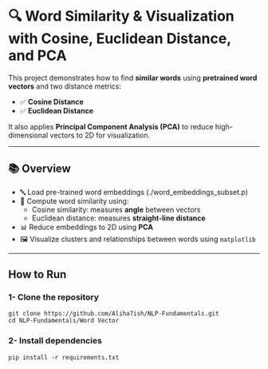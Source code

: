 # 🔍 Word Similarity & Visualization with Cosine, Euclidean Distance, and PCA

This project demonstrates how to find **similar words** using **pretrained word vectors** and two distance metrics:

- ✅ **Cosine Distance**
- ✅ **Euclidean Distance**

It also applies **Principal Component Analysis (PCA)** to reduce high-dimensional vectors to 2D for visualization.

---

## 📚 Overview

- 🔤 Load pre-trained word embeddings (./word_embeddings_subset.p)
- 🧠 Compute word similarity using:
  - Cosine similarity: measures **angle** between vectors
  - Euclidean distance: measures **straight-line distance**
- 📊 Reduce embeddings to 2D using **PCA**
- 🖼️ Visualize clusters and relationships between words using `matplotlib`

---

## How to Run

### 1- Clone the repository
```
git clone https://github.com/Aliha7ish/NLP-Fundamentals.git
cd NLP-Fundamentals/Word Vector
```

### 2- Install dependencies
```
pip install -r requirements.txt
```
